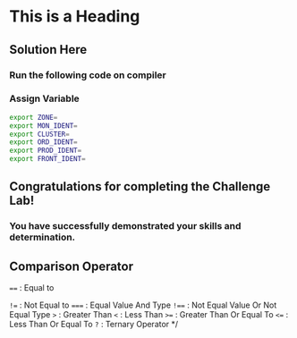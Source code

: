 # This is a Heading

## Solution Here

### Run the following code on compiler

### Assign Variable
```bash
export ZONE=
export MON_IDENT=
export CLUSTER=
export ORD_IDENT=
export PROD_IDENT=
export FRONT_IDENT=
```
## Congratulations  for completing the Challenge Lab!

### You have successfully demonstrated your skills and determination.


## Comparison Operator
```==``` : Equal to

```!=``` : Not Equal to
```===``` : Equal Value And Type
```!==``` : Not Equal Value Or Not Equal Type
```>``` : Greater Than
```<``` : Less Than
```>=``` : Greater Than Or Equal To
```<=``` : Less Than Or Equal To
```?``` : Ternary Operator
 */